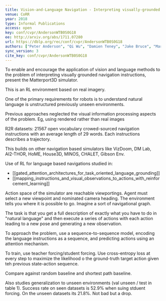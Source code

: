```yaml
---
title: Vision-and-Language Navigation - Interpreting visually-grounded navigation instructions in real environments.
venue: CoRR
year: 2018
type: Informal Publications
access: open
key: conf/cvpr/AndersonWTB0S0G18
ee: http://arxiv.org/abs/1711.07280
url: https://dblp.org/rec/conf/cvpr/AndersonWTB0S0G18
authors: ["Peter Anderson", "Qi Wu", "Damien Teney", "Jake Bruce", "Mark Johnson", "Niko S\u00fcnderhauf", "Ian D. Reid", "Stephen Gould", "Anton van den Hengel"]
sync_version: 3
cite_key: conf/cvpr/AndersonWTB0S0G18
---
```


To enable and encourage the application of vision and language methods to the problem of interpreting visually grounded navigation instructions, present the Matterport3D simulator.

This is an RL environment based on real imagery.

One of the primary requirements for robots is to understand natural language is unstructured previously unseen environments.

Previous approaches neglected the visual information processing aspects of the problem. Eg, using rendered rather than real images

R2R datasets: 21567 open vocabulary crowed-sourced navigation instructions with an average length of 29 words. Each instructions describes a trajectory.

This builds on other navigation based simulators like VizDoom, DM Lab, AI2-THOR, HoME, House3D, MINOS, CHALET, Gibson Env.

Use of RL for language based navigations studied in:

 - [[gated_attention_architectures_for_task_oriented_language_grounding]]
 - [[mapping_instructions_and_visual_observations_to_actions_with_reinforcement_learning]]

Action space of the simulator are reachable viewportings. Agent must select a new viewpoint and nominated camera heading. The environment tells you where it is possible to go. Imagine a sort of navigational graph.

The task is that you get a full description of exactly what you have to do in "natural language" and then execute a series of actions with each action leading to a new pose and generating a new observation.

To approach the problem, use a sequence-to-sequence model, encoding the language instructions as a sequence, and predicting actions using an attention mechanism.

To train, use teacher forcing/student forcing. Use cross-entropy loss at every step to maximize the likelihood o the ground-truth target action given teh previous state-action sequence.

Compare against random baseline and shortest path baseline.

Also studies generalization to unseen environments (val unseen / test in table 1). Success rate on seen datasets is 52.9% when suing stduent forcing. On the unseen datasets its 21.8%. Not bad but a drop.